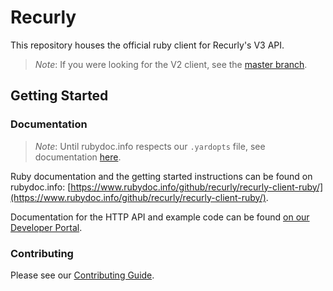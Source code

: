 # Recurly

This repository houses the official ruby client for Recurly's V3 API.

> *Note*:
> If you were looking for the V2 client, see the [master branch](https://github.com/recurly/recurly-client-ruby/tree/master).

## Getting Started

### Documentation

> *Note*:
> Until rubydoc.info respects our `.yardopts` file, see documentation [here](docs/README.md).

Ruby documentation and the getting started instructions can be found
on rubydoc.info: [https://www.rubydoc.info/github/recurly/recurly-client-ruby/](https://www.rubydoc.info/github/recurly/recurly-client-ruby/).

Documentation for the HTTP API and example code can be found
[on our Developer Portal](https://developers.recurly.com/api/v2019-10-10/).

### Contributing

Please see our [Contributing Guide](CONTRIBUTING.md).
